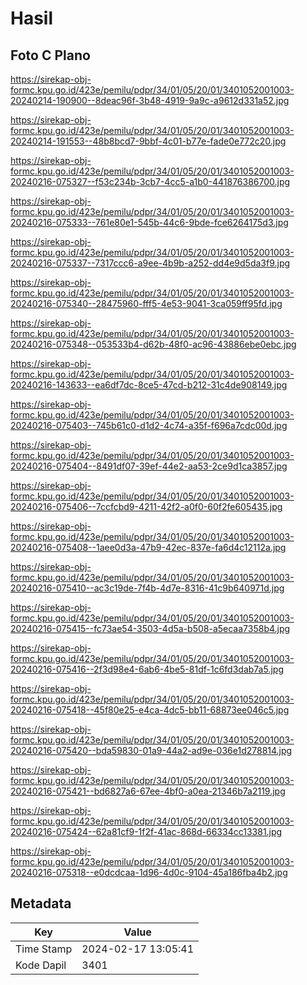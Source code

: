# Hasil

## Foto C Plano

https://sirekap-obj-formc.kpu.go.id/423e/pemilu/pdpr/34/01/05/20/01/3401052001003-20240214-190900--8deac96f-3b48-4919-9a9c-a9612d331a52.jpg

https://sirekap-obj-formc.kpu.go.id/423e/pemilu/pdpr/34/01/05/20/01/3401052001003-20240214-191553--48b8bcd7-9bbf-4c01-b77e-fade0e772c20.jpg

https://sirekap-obj-formc.kpu.go.id/423e/pemilu/pdpr/34/01/05/20/01/3401052001003-20240216-075327--f53c234b-3cb7-4cc5-a1b0-441876386700.jpg

https://sirekap-obj-formc.kpu.go.id/423e/pemilu/pdpr/34/01/05/20/01/3401052001003-20240216-075333--761e80e1-545b-44c6-9bde-fce6264175d3.jpg

https://sirekap-obj-formc.kpu.go.id/423e/pemilu/pdpr/34/01/05/20/01/3401052001003-20240216-075337--7317ccc6-a9ee-4b9b-a252-dd4e9d5da3f9.jpg

https://sirekap-obj-formc.kpu.go.id/423e/pemilu/pdpr/34/01/05/20/01/3401052001003-20240216-075340--28475960-fff5-4e53-9041-3ca059ff95fd.jpg

https://sirekap-obj-formc.kpu.go.id/423e/pemilu/pdpr/34/01/05/20/01/3401052001003-20240216-075348--053533b4-d62b-48f0-ac96-43886ebe0ebc.jpg

https://sirekap-obj-formc.kpu.go.id/423e/pemilu/pdpr/34/01/05/20/01/3401052001003-20240216-143633--ea6df7dc-8ce5-47cd-b212-31c4de908149.jpg

https://sirekap-obj-formc.kpu.go.id/423e/pemilu/pdpr/34/01/05/20/01/3401052001003-20240216-075403--745b61c0-d1d2-4c74-a35f-f696a7cdc00d.jpg

https://sirekap-obj-formc.kpu.go.id/423e/pemilu/pdpr/34/01/05/20/01/3401052001003-20240216-075404--8491df07-39ef-44e2-aa53-2ce9d1ca3857.jpg

https://sirekap-obj-formc.kpu.go.id/423e/pemilu/pdpr/34/01/05/20/01/3401052001003-20240216-075406--7ccfcbd9-4211-42f2-a0f0-60f2fe605435.jpg

https://sirekap-obj-formc.kpu.go.id/423e/pemilu/pdpr/34/01/05/20/01/3401052001003-20240216-075408--1aee0d3a-47b9-42ec-837e-fa6d4c12112a.jpg

https://sirekap-obj-formc.kpu.go.id/423e/pemilu/pdpr/34/01/05/20/01/3401052001003-20240216-075410--ac3c19de-7f4b-4d7e-8316-41c9b640971d.jpg

https://sirekap-obj-formc.kpu.go.id/423e/pemilu/pdpr/34/01/05/20/01/3401052001003-20240216-075415--fc73ae54-3503-4d5a-b508-a5ecaa7358b4.jpg

https://sirekap-obj-formc.kpu.go.id/423e/pemilu/pdpr/34/01/05/20/01/3401052001003-20240216-075416--2f3d98e4-6ab6-4be5-81df-1c6fd3dab7a5.jpg

https://sirekap-obj-formc.kpu.go.id/423e/pemilu/pdpr/34/01/05/20/01/3401052001003-20240216-075418--45f80e25-e4ca-4dc5-bb11-68873ee046c5.jpg

https://sirekap-obj-formc.kpu.go.id/423e/pemilu/pdpr/34/01/05/20/01/3401052001003-20240216-075420--bda59830-01a9-44a2-ad9e-036e1d278814.jpg

https://sirekap-obj-formc.kpu.go.id/423e/pemilu/pdpr/34/01/05/20/01/3401052001003-20240216-075421--bd6827a6-67ee-4bf0-a0ea-21346b7a2119.jpg

https://sirekap-obj-formc.kpu.go.id/423e/pemilu/pdpr/34/01/05/20/01/3401052001003-20240216-075424--62a81cf9-1f2f-41ac-868d-66334cc13381.jpg

https://sirekap-obj-formc.kpu.go.id/423e/pemilu/pdpr/34/01/05/20/01/3401052001003-20240216-075318--e0dcdcaa-1d96-4d0c-9104-45a186fba4b2.jpg


## Metadata

| Key        | Value               |
| ---------- | ------------------- |
| Time Stamp | 2024-02-17 13:05:41 |
| Kode Dapil | 3401                |



